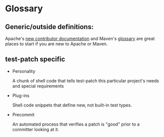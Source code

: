 <!---
  Licensed under the Apache License, Version 2.0 (the "License");
  you may not use this file except in compliance with the License.
  You may obtain a copy of the License at

   http://www.apache.org/licenses/LICENSE-2.0

  Unless required by applicable law or agreed to in writing, software
  distributed under the License is distributed on an "AS IS" BASIS,
  WITHOUT WARRANTIES OR CONDITIONS OF ANY KIND, either express or implied.
  See the License for the specific language governing permissions and
  limitations under the License. See accompanying LICENSE file.
-->

# Glossary

## Generic/outside definitions:

Apache's [new contributor documentation](https://community.apache.org/contributors/) and Maven's [glossary](https://maven.apache.org/glossary.html) are great places to start if you are new to Apache or Maven.

## test-patch specific

* Personality

  A chunk of shell code that tells test-patch this particular project's needs and special requirements

* Plug-ins

  Shell code snippets that define new, not built-in test types.

* Precommit

  An automated process that verifies a patch is "good" prior to a committer looking at it.
